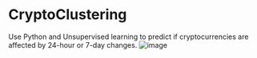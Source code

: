 # CryptoClustering
Use Python and Unsupervised learning to predict if cryptocurrencies are affected by 24-hour or 7-day changes.
![image](https://user-images.githubusercontent.com/45497824/236693150-ccb6a04e-2127-4b00-88b8-ab6afbf8adf4.png)


